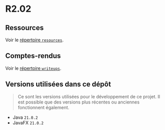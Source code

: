 # R2.02

## Ressources

Voir le [répertoire `resources`](./resources/README.md).

## Comptes-rendus

Voir le [répertoire `writeups`](./writeups/README.md).

## Versions utilisées dans ce dépôt

> Ce sont les versions utilisées pour le développement de ce projet. Il est possible que des versions plus récentes ou anciennes fonctionnent également.

- Java `21.0.2`
- JavaFX `21.0.2`
